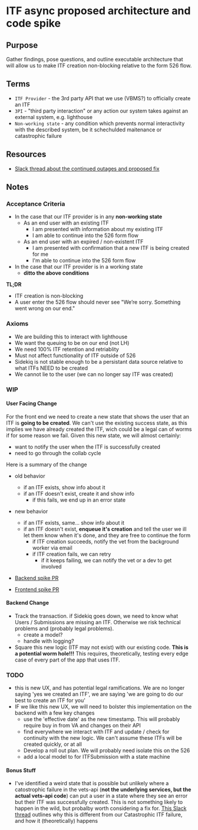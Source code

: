 # ITF async proposed architecture and code spike

## Purpose

Gather findings, pose questions, and outline executable architecture that will allow us to make ITF creation non-blocking relative to the 
form 526 flow.

## Terms
- `ITF Provider` - the 3rd party API that we use (VBMS?) to officially create an ITF
- `3PI` - "third party interaction" or any action our system takes against an external system, e.g. lighthouse
- `Non-working state` - any condition which prevents normal interactivity with the described system, be it schechulded maitenance or catastrophic failure

## Resources
- [Slack thread about the continued outages and proposed fix](https://dsva.slack.com/archives/C04KW0B46N5/p1695064685597689?thread_ts=1694440762.541849&cid=C04KW0B46N5)

## Notes
### Acceptance Criteria

- In the case that our ITF provider is in any **non-working state**
  - As an end user with an existing ITF
    - I am presented with information about my existing ITF 
    - I am able to continue into the 526 form flow
  - As an end user with an expired / non-existent ITF
    - I am presented with confirmation that a new ITF is being created for me
    - I'm able to continue into the 526 form flow
- In the case that our ITF provider is in a working state
  - **ditto the above conditions**

**TL;DR**
- ITF creation is non-blocking
- A user enter the 526 flow should never see "We’re sorry. Something went wrong on our end."

### Axioms
- We are building this to interact with lighthouse
- We want the queuing to be on our end (not LH)
- We need 100% ITF retention and retriablity
- Must not affect functionality of ITF outside of 526
- Sidekiq is not stable enough to be a persistant data source relative to what ITFs NEED to be created
- We cannot lie to the user (we can no longer say ITF was created)

### WIP

#### User Facing Change

For the front end we need to create a new state that shows the user that an ITF is **going to be created**.  We can't use the existing success state, as this implies we have already created the ITF, wich could be a legal can of worms if for some reason we fail.  Given this new state, we will almost certainly:
- want to notify the user when the ITF is successfully created
- need to go through the collab cycle

Here is a summary of the change

- old behavior
  - if an ITF exists, show info about it
  - if an ITF doesn't exist, create it and show info
      - if this fails, we end up in an error state
- new behavior
  - if an ITF exists, same... show info about it
  - if an ITF doesn't exist, **enqueue it's creation** and tell the user we ill let them know when it's done, and they are free to continue the form
      - if ITF creation succeeds, notify the vet from the background worker via email
      - if ITF creation fails, we can retry
        - if it keeps failing, we can notify the vet or a dev to get involved

- [Backend spike PR](https://github.com/department-of-veterans-affairs/vets-api/pull/13887)
- [Frontend spike PR](https://github.com/department-of-veterans-affairs/vets-website/pull/25777)

#### Backend Change
- Track the transaction.  if Sidekiq goes down, we need to know what Users / Submissions are missing an ITF. Otherwise we risk technical problems and (probably legal problems).
    - create a model?
    - handle with logging?
- Square this new logic (ITF may not exist) with our existing code.  **This is a potential worm hole!!!**  This requires, theoretically, testing every edge case of every part of the app that uses ITF.
 
### TODO
- this is new UX, and has potential legal ramifications.  We are no longer saying 'yes we created an ITF', we are saying 'we are going to do our best to create an ITF for you'
- IF we like this new UX, we will need to bolster this implementation on the backend with a few key changes
  - use the 'effective date' as the new timestamp.  This will probably require buy in from VA and changes on their API
  - find everywhere we interact with ITF and update / check for continuity with the new logic.  We can't assume these ITFs will be created quickly, or at all
  - Develop a roll out plan.  We will probably need isolate this on the 526
  - add a local model to for ITFSubmission with a state machine

#### Bonus Stuff
- I've identified a weird state that is possible but unlikely where a catostrophic failure in the vets-api (**not the underlying services, but the actual vets-api code**) can put a user in a state where they see an error but their ITF was successfully created.  This is not something likely to happen in the wild, but probalby worth considering a fix for.  [This Slack thread](https://dsva.slack.com/archives/C053U7BUT27/p1695228246634029) outlines why this is different from our Catastrophic ITF failure, and how it (theoretically) happens
